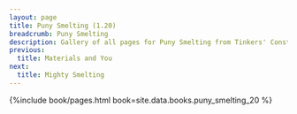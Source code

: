 ```yaml
---
layout: page
title: Puny Smelting (1.20)
breadcrumb: Puny Smelting
description: Gallery of all pages for Puny Smelting from Tinkers' Construct in Minecraft 1.20.1.
previous:
  title: Materials and You
next:
  title: Mighty Smelting
---
```


{%include book/pages.html book=site.data.books.puny_smelting_20 %}